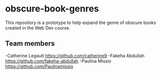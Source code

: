 # obscure-book-genres

This repository is a prototype to help expand the genre of obscure books created in the Web Dev course.

## Team members

-Catherine Legault <https://github.com/catherine9>
-Fakeha Abdullah <https://github.com/fakeha-abdullah>
-Paulina Missio <https://github.com/Paulinamissio>

